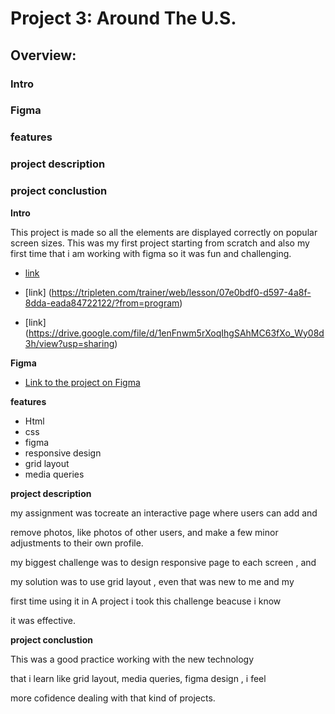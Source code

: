 # Project 3: Around The U.S.

## Overview:

### Intro

### Figma

### features

### project description

### project conclustion
  
**Intro**
  
This project is made so all the elements are displayed correctly on popular screen sizes. This was my first project starting from scratch and also my first time that i am working with figma so it was fun and challenging.

* [link](https://talchekol.github.io/se_project_aroundtheus/) 

* [link] (https://tripleten.com/trainer/web/lesson/07e0bdf0-d597-4a8f-8dda-eada84722122/?from=program)

* [link] (https://drive.google.com/file/d/1enFnwm5rXoqIhgSAhMC63fXo_Wy08d3h/view?usp=sharing)

  
**Figma**  
  
* [Link to the project on Figma](https://www.figma.com/file/ii4xxsJ0ghevUOcssTlHZv/Sprint-3%3A-Around-the-US?node-id=0%3A1)  
  
**features**  
* Html
* css 
* figma
* responsive design
* grid layout
* media queries

**project description**

my assignment was tocreate an interactive page where users can add and 

remove photos, like photos of other users, and make a few minor adjustments to their own profile.


my biggest challenge was to design responsive page to each screen , and 

my solution was to use grid layout , even that was new to me and my 

first time using it in A project  i took this challenge beacuse i know 

it was  effective.


**project conclustion**

This was a good practice working with the new technology

that i learn like grid layout, media queries, figma design , i feel 

more cofidence dealing with that kind of projects.




